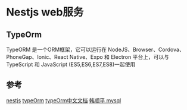 # Nestjs web服务
## TypeOrm
TypeORM 是一个ORM框架，它可以运行在 NodeJS、Browser、Cordova、PhoneGap、Ionic、React Native、Expo 和 Electron 平台上，可以与 TypeScript 和 JavaScript (ES5,ES6,ES7,ES8)一起使用
## 参考
[nestjs](https://docs.nestjs.cn/9/introduction)
[typeOrm](https://typeorm.io/)
[typeOrm中文文档](https://typeorm.bootcss.com/)
[韩顺平 mysql](https://blog.csdn.net/LW_20180806/article/details/124536815)
